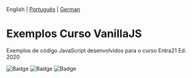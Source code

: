 English | [Português](./README-pt_BR.md) | [German](./README-de_DE.md)
# Exemplos Curso VanillaJS 
Exemplos de código JavaScript desenvolvidos para o curso Entra21 Ed. 2020 

![Badge](https://img.shields.io/badge/Projeto-Entra21-blue)
![Badge](https://img.shields.io/badge/Curso-JavaScript/ReactJs-blue)
![Badge](https://img.shields.io/badge/Ano-2020-blue)


